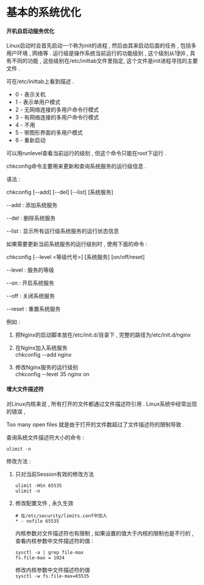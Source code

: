 # 基本的系统优化

#### 开机自启动服务优化

Linux启动时会首先启动一个称为init的进程 , 然后由其来启动后面的任务 , 包括多用户环境 , 网络等 . 运行级是操作系统当前运行的功能级别 , 这个级别从1到6 , 具有不同的功能 , 这些级别在/etc/inittab文件里指定, 这个文件是init进程寻找的主要文件 .

可在/etc/inittab上看到描述 .

* 0 - 表示关机
* 1 - 表示单用户模式
* 2 - 无网络连接的多用户命令行模式
* 3 - 有网络连接的多用户命令行模式
* 4 - 不用
* 5 - 带图形界面的多用户模式
* 6 - 重新启动

可以用runlevel查看当前运行的级别 , 但这个命令只能在root下运行 .

chkconfig命令主要用来更新和查询系统服务的运行级信息 .

语法 :

chkconfig \[--add\] \[--del\] \[--list\] \[系统服务\]

--add : 添加系统服务

--del : 删除系统服务

--list : 显示所有运行级系统服务的运行状态信息

如果需要更新当前系统服务的运行级别时 , 使用下面的命令 :

chkconfig \[--level &lt;等级代号&gt;\] \[系统服务\] \[on/off/reset\]

--level : 服务的等级

--on : 开启系统服务

--off : 关闭系统服务

--reset : 重置系统服务

例如 :

1. 把Nginx的启动脚本放在/etc/init.d/目录下 , 完整的路径为/etc/init.d/nginx
2. 在Nginx加入系统服务  
   chkconfig --add nginx

3. 修改Nginx服务的运行级别  
   chkconfig --level 35 nginx on

#### 增大文件描述符

对Linux内核来说 , 所有打开的文件都通过文件描述符引用 . Linux系统中经常出现的错误 ,

Too many open files 就是由于打开的文件数超过了文件描述符的限制导致 .

查询系统文件描述符大小的命令 :

```
ulimit -n
```

修改方法 :

1. 只对当前Session有效的修改方法
   ```
   ulimit -HSn 65535 
   ulimit -n
   ```
2. 修改配置文件 , 永久生效

   ```
   # 在/etc/security/limits.conf中加入
   * - nofile 65535
   ```

   内核参数对文件描述符也有限制 , 如果设置的值大于内核的限制也是不行的 , 查看内核参数中文件描述符的值 :

   ```
   sysctl -a | grep file-max
   fs.file-max = 1024
   ```

   修改内核参数中文件描述符的值  
   `sysctl -w fs.file-max=65535`




